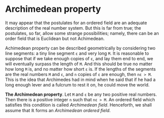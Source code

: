 # Archimedean property

It may appear that the postulates for an ordered field are an adequate description of the real number system. But this is far from true; the postulates, so far, allow some strange possibilities; namely, there can be an order field that is Euclidean but not Achimedean.

Achimedean property can be described geometrically by considering two line segments: a tiny line segment `ε` and very long `M`. It is reasonable to suppose that if we take enough copies of `ε`, and lay them end to end, we will eventually surpass the length of `M`. And this should be true no matter how long `M` is, and no matter how short `ε` is. If the lengths of the segments are the real numbers `M` and `ε`, and `n` copies of `ε` are enough, then `nε > M`. This is the idea that Archimedes had in mind when he said that if he had a long enough lever and a fulcrum to rest it on, he could move the world.

**The Archimedean property**. Let `M` and `ε` be any two positive real numbers. Then there is a positive integer `n` such that `nε > M`. An ordered field which satisfies this condition is called *Archimedean field*. Henceforth, we shall assume that ℝ forms an *Archimedean ordered field*.
